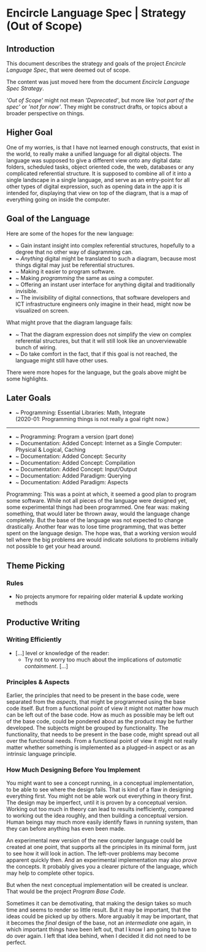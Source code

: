 ﻿Encircle Language Spec | Strategy (Out of Scope)
================================================

Introduction
------------

This document describes the strategy and goals of the project *Encircle Language Spec*, that were deemed out of scope.

The content was just moved here from the document *Encircle Language Spec Strategy*.

*'Out of Scope'* might not mean *'Deprecated'*, but more like *'not part of the spec'* or *'not for now'*. They might be construct drafts, or topics about a broader perspective on things.


Higher Goal
-----------

One of my worries, is that I have not learned enough constructs, that exist in the world, to really make a unified language for all digital objects. The language was supposed to give a different view onto any digital data: folders, scheduled tasks, object oriented code, the web, databases or any complicated referential structure. It is supposed to combine all of it into a single landscape in a single language, and serve as an entry-point for all other types of digital expression, such as opening data in the app it is intended for, displaying that view on top of the diagram, that is a map of everything going on inside the computer.


Goal of the Language
--------------------

Here are some of the hopes for the new language:

- ~ Gain instant insight into complex referential structures, hopefully to a degree that no other way of diagramming can.
- ~ *Anything* digital might be translated to such a diagram, because most things digital may just be referential structures.
- ~ Making it easier to program software.
- ~ Making *programming* the same as *using* a computer.
- ~ Offering an instant user interface for anything digital and traditionally invisible.
- ~ The invisibility of digital connections, that software developers and ICT infrastructure engineers only imagine in their head, might now be visualized on screen.

What might prove that the diagram language fails:

- ~ That the diagram expression does not simplify the view on complex referential structures, but that it will still look like an unoverviewable bunch of wiring.
- ~ Do take comfort in the fact, that if this goal is not reached, the language might still have other uses.

There were more hopes for the language, but the goals above might be some highlights.


Later Goals
-----------

- ~ Programming: Essential Libraries: Math, Integrate  
    (2020-01: Programming things is not really a goal right now.)
-----
- ~ Programming: Program a version (part done)
- ~ Documentation: Added Concept: Internet as a Single Computer: Physical & Logical, Caching
- ~ Documentation: Added Concept: Security
- ~ Documentation: Added Concept: Compilation
- ~ Documentation: Added Concept:  Input/Output
- ~ Documentation: Added Paradigm: Querying
- ~ Documentation: Added Paradigm: Aspects

Programming: This was a point at which, it seemed a good plan to program some software. While not all pieces of the language were designed yet, some experimental things had been programmed. One fear was: making something, that would later be thrown away, would the language change completely. But the base of the language was not expected to change drastically. Another fear was to lose time programming, that was better spent on the language design. The hope was, that a working version would tell where the big problems are would indicate solutions to problems initially not possible to get your head around.


Theme Picking
-------------

### Rules

- No projects anymore for repairing older material & update working methods


Productive Writing
------------------

### Writing Efficiently

- [...] level or knowledge of the reader:
    - Try not to worry too much about the implications of *automatic containment*. [...]

### Principles & Aspects

Earlier, the principles that need to be present in the base code, were separated from the *aspects*, that might be programmed using the base code itself. But from a functional point of view it might not matter how much can be left out of the base code. How as much as possible may be left out of the base code, could be pondered about as the product may be further developed. The subjects might be grouped by functionality. The functionality, that needs to be present in the base code, might spread out all over the functional needs. From a functional point of view it might not really matter whether something is implemented as a plugged-in aspect or as an intrinsic language principle.

### How Much Designing Before You Implement

You might want to see a concept running, in a conceptual implementation, to be able to see where the design fails. That is kind of a flaw in designing everything first. You might not be able work out everything in theory first. The design may be imperfect, until it is proven by a conceptual version.  Working out too much in theory can lead to results inefficiently, compared to working out the idea roughly, and then building a conceptual version.  
Human beings may much more easily identify flaws in running system, than they can before anything has even been made.

An experimental new version of the new computer language could be created at one point, that supports all the principles in its minimal form, just to see how it will look in action. The left-over problems may become apparent quickly then. And an experimental implementation may also *prove* the concepts. It probably gives you a clearer picture of the language, which may help to complete other topics.

But when the next conceptual implementation will be created is unclear. That would be the project *Program Base Code*.

Sometimes it can be demotivating, that making the design takes so much time and seems to render so little result. But it may be important, that the ideas could be picked up by others. More arguably it may be important, that it becomes the *final* design of the base, not an *intermediate* one again, in which important things have been left out, that I know I am going to have to do over again. I left that idea behind, when I decided it did not need to be perfect.